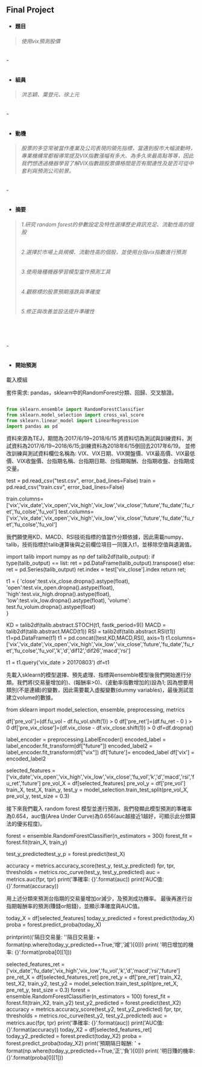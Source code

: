 
## Final Project
* #### **題目**
> ###### 使用vix預測股價
###### -
* #### **組員**
> ###### 洪志穎、葉登元、徐上元
###### -
* #### **動機**
> ###### 股票的多空常被當作產業及公司表現的領先指標，當遇到股市大幅波動時，專業機構常都報導常提及VIX指數漲幅有多大、為多久來最高點等等，因此我們想透過機器學習了解VIX指數跟股票價格間是否有關連性及是否可從中套利與預測公司前景。
###### -
* #### **摘要**
> ###### 1.研究 random forest的參數設定及特性選擇歷史資訊充足、流動性高的個股
> ###### 2.選擇於市場上具規模、流動性高的個股，並使用台指vix指數進行預測
> ###### 3.使用幾種機器學習模型當作預測工具
> ###### 4.觀察標的股票預期漲跌與準確度
> ###### 5.修正與改善並設法提升準確性
　
###### -
* #### **開始預測**


載入模組

套件需求: pandas，sklearn中的RandomForest分類、回歸、交叉驗證。

```python

from sklearn.ensemble import RandomForestClassifier
from sklearn.model_selection import cross_val_score
from sklearn.linear_model import LinearRegression
import pandas as pd

```

資料來源為TEJ，期間為:2017/6/19~2018/6/15
將資料切為測試與訓練資料，測試資料為2017/6/19~2018/6/15;訓練資料為2018年6/15倒回去2017年6/19。
並修改訓練與測試資料欄位名稱為: VIX、VIX日期、VIX開盤價、VIX最高價、VIX最低價、VIX收盤價、台指期名稱、台指期日期、台指期報酬、台指期收盤、台指期成交量。

test = pd.read_csv("test.csv", error_bad_lines=False)
train = pd.read_csv("train.csv", error_bad_lines=False)

train.columns=['vix','vix_date','vix_open','vix_high','vix_low','vix_close','future','fu_date','fu_ret','fu_colse','fu_vol']
test.columns=['vix','vix_date','vix_open','vix_high','vix_low','vix_close','future','fu_date','fu_ret','fu_colse','fu_vol']

我們願使用KD、MACD、RSI技術指標的值當作分類依據，因此需載numpy、talib，技術指標於talib運算後與之前欄位項目一同匯入t1，並移除空值與遺漏值。

import talib
import numpy as np
def talib2df(talib_output):
    if type(talib_output) == list:
        ret = pd.DataFrame(talib_output).transpose()
    else:
        ret = pd.Series(talib_output)
    ret.index = test['vix_close'].index
    return ret;

t1 = {
    'close':test.vix_close.dropna().astype(float),
    'open':test.vix_open.dropna().astype(float),
    'high':test.vix_high.dropna().astype(float),
    'low':test.vix_low.dropna().astype(float),
    'volume': test.fu_volum.dropna().astype(float)    
}

KD = talib2df(talib.abstract.STOCH(t1, fastk_period=9))
MACD = talib2df(talib.abstract.MACD(t1))
RSI = talib2df(talib.abstract.RSI(t1))
t1=pd.DataFrame(t1)
t1 = pd.concat([test,KD,MACD,RSI], axis=1)
t1.columns=['vix','vix_date','vix_open','vix_high','vix_low','vix_close','future','fu_date','fu_ret','fu_colse','fu_vol','k','d','dif12','dif26','macd','rsi']

t1 = t1.query('vix_date > 20170803')
df=t1

先載入sklearn的模型選擇、預先處理、指標與ensemble模型後我們開始進行分類。我們將(交易量增加的)、(報酬率>0)、(波動率指數增加的)設為1; 因為想要用類別(不是連續)的變數，因此需要載入虛擬變數(dummy variables)，最後測試並建立volume的數據。

from sklearn import model_selection, ensemble, preprocessing, metrics

df['pre_vol']=(df.fu_vol - df.fu_vol.shift(1)) > 0
df['pre_ret']=(df.fu_ret -  0 ) > 0
df['pre_vix_close']=(df.vix_close - df.vix_close.shift(1)) > 0
df=df.dropna()


label_encoder = preprocessing.LabelEncoder()
encoded_label = label_encoder.fit_transform(df["future"])
encoded_label2 = label_encoder.fit_transform(df["vix"])
df['future']= encoded_label
df['vix'] = encoded_label2

selected_features = ['vix_date','vix_open','vix_high','vix_low','vix_close','fu_vol','k','d','macd','rsi','fu_ret','future']
pre_vol_X = df[selected_features]
pre_vol_y = df['pre_vol']
train_X, test_X, train_y, test_y = model_selection.train_test_split(pre_vol_X, pre_vol_y, test_size = 0.3)

接下來我們載入 random forest 模型並進行預測，我們發顯此模型預測的準確率為0.654，auc值(Area Under Curve)為0.656(auc越接近1越好，可顯示此分類算法的優劣程度)。

forest = ensemble.RandomForestClassifier(n_estimators = 300)
forest_fit = forest.fit(train_X, train_y)

test_y_predictedtest_y_p  = forest.predict(test_X)

accuracy = metrics.accuracy_score(test_y, test_y_predicted)
fpr, tpr, thresholds = metrics.roc_curve(test_y, test_y_predicted)
auc = metrics.auc(fpr, tpr)
print('準確率: {}'.format(auc))
print('AUC值: {}'.format(accuracy))

用上述分類來預測台指期的交易量增加or減少，及預測成功機率。
最後再進行台指期報酬率的預測(賺錢or賠錢)，並顯示準確度與AUC值。

today_X = df[selected_features]
today_y_predicted = forest.predict(today_X)
proba = forest.predict_proba(today_X)


printprint(('隔日交易量: ''隔日交易量:   + format(np.where(today_y_predicted==True,'增','減')[0]))
print( '明日增加的機率: {}'.format(proba[0][1]))

selected_features_ret = ['vix_date','fu_date','vix_high','vix_low','fu_vol','k','d','macd','rsi','future']
pre_ret_X = df[selected_features_ret]
pre_ret_y = df['pre_ret']
train_X2, test_X2, train_y2, test_y2 = model_selection.train_test_split(pre_ret_X, pre_ret_y, test_size = 0.3)
forest = ensemble.RandomForestClassifier(n_estimators = 100)
forest_fit = forest.fit(train_X2, train_y2)
test_y2_predicted = forest.predict(test_X2)
accuracy = metrics.accuracy_score(test_y2, test_y2_predicted)
fpr, tpr, thresholds = metrics.roc_curve(test_y2, test_y2_predicted)
auc = metrics.auc(fpr, tpr)
print('準確率: {}'.format(auc))
print('AUC值: {}'.format(accuracy))
today_X2 = df[selected_features_ret]
today_y2_predicted = forest.predict(today_X2)
proba = forest.predict_proba(today_X2)
print('預期隔日報酬: ' + format(np.where(today_y_predicted==True,'正','負')[0]))
print( '明日賺的機率: {}'.format(proba[0][1]))


